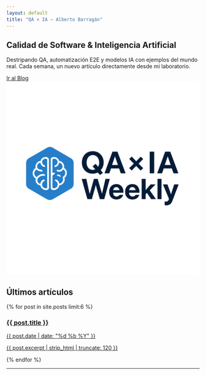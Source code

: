 ```yaml
---
layout: default
title: "QA × IA – Alberto Barragán"
---
```

<section class="max-w-6xl mx-auto px-4 py-24 flex flex-col lg:flex-row items-center gap-10">
  <div class="flex-1">
    <h1 class="text-4xl sm:text-5xl font-extrabold mb-6 leading-tight">Calidad de Software &amp; <span class="text-teal-600">Inteligencia Artificial</span></h1>
    <p class="text-lg mb-8">Destripando QA, automatización E2E y modelos IA con ejemplos del mundo real. Cada semana, un nuevo artículo directamente desde mi laboratorio.</p>
    <a href="/blog/" class="inline-block bg-teal-600 text-white px-6 py-3 rounded-xl shadow hover:bg-teal-700 transition">Ir al Blog</a>
  </div>
  <div class="flex-1">
    <img src="/assets/images/logo.png" alt="Ilustración QA & IA" class="w-full">
  </div>
</section>

<section class="bg-neutral-100 dark:bg-neutral-800 py-16">
  <div class="max-w-6xl mx-auto px-4">
    <h2 class="text-3xl font-bold mb-8">Últimos artículos</h2>
    <div class="grid md:grid-cols-2 lg:grid-cols-3 gap-8">
      {% for post in site.posts limit:6 %}
      <a href="{{ post.url | relative_url }}" class="block bg-white dark:bg-neutral-900/80 rounded-2xl shadow p-6 hover:-translate-y-1 transition">
        <h3 class="text-xl font-bold mb-2">{{ post.title }}</h3>
        <p class="text-sm text-neutral-500 mb-4">{{ post.date | date: "%d %b %Y" }}</p>
        <p class="line-clamp-3 text-neutral-700 dark:text-neutral-300">{{ post.excerpt | strip_html | truncate: 120 }}</p>
      </a>
      {% endfor %}
    </div>
  </div>
</section>

---